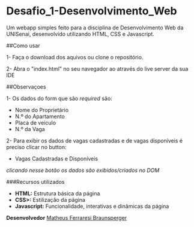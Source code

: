 # Desafio_1-Desenvolvimento_Web

Um webapp simples feito para a disciplina de Desenvolvimento Web da UNISenai, desenvolvido utilizando HTML, CSS e Javascript.

##Como usar

1- Faça o download dos aquivos ou clone o repositório.

2- Abra o "index.html" no seu navegador ao através do live server da sua IDE

##Observaçoes

1- Os dados do form que são _required_ são: 
   - Nome do Proprietário
   - N.º do Apartamento
   - Placa de veículo
   - N.º da Vaga

2- Para exibir os dados de vagas cadastradas e de vagas disponíveis é preciso clicar no button:

   - Vagas Cadastradas e Disponíveis
 
*clicando nesse botão os dados são exibidos/criados no DOM*

###Recursos utilizados

- **HTML:** Estrutura básica da página
- **CSS>:** Estilização da página
- **Javascript:** Funcionalidade, interativas e dinâmicas da página

**Desenvolvedor** [Matheus Ferraresi Braunsperger](https://github.com/Matheus-Ferraresi-Braunsperger)




